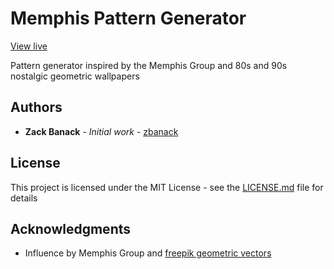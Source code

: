# Memphis Pattern Generator

[View live](https://banack.me/memphis)

Pattern generator inspired by the Memphis Group and 80s and 90s nostalgic geometric wallpapers

## Authors

* **Zack Banack** - *Initial work* - [zbanack](https://github.com/zbanack)

## License

This project is licensed under the MIT License - see the [LICENSE.md](LICENSE.md) file for details

## Acknowledgments

* Influence by Memphis Group and [freepik geometric vectors](https://www.freepik.com/free-photos-vectors/memphis)